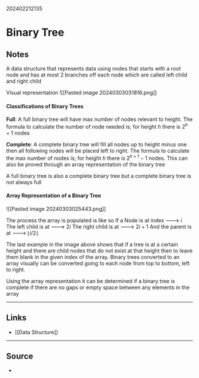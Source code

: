 202402212135
# Binary Tree

## Notes

A data structure that represents data using nodes that starts with a root node and has at most 2 branches off each node which are called left child and right child

Visual representation
![[Pasted image 20240303031816.png]]

#### Classifications of Binary Trees

**Full**: A full binary tree will have max number of nodes relevant to height. The formula to calculate the number of node needed is; for height $h$ there is $2^h+1$ nodes

**Complete**: A complete binary tree will fill all nodes up to height minus one then all following nodes will be placed left to right. The formula to calculate the max number of nodes is; for height $h$ there is $2^{h+1}-1$ nodes. This can also be proved through an array representation of the binary tree

A full binary tree is also a complete binary tree but a complete binary tree is not always full

#### Array Representation of a Binary Tree

![[Pasted image 20240303025443.png]]

The process the array is populated is like so
If a Node is at index ---> $i$
The left child is at ---> $2i$
The right child is at ---> $2i+1$
And the parent is at ---> $\lfloor i/2 \rfloor$

The last example in the image above shows that if a tree is at a certain height and there are child nodes that do not exist at that height then to leave them blank in the given index of the array.
Binary trees converted to an array visually can be converted going to each node from top to bottom, left to right.

Using the array representation it can be determined if a binary tree is complete if there are no gaps or empty space between any elements in the array

---
## Links

- [[Data Structure]]

---

## Source

- 